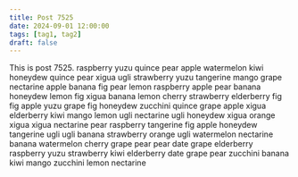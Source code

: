 ```yaml
---
title: Post 7525
date: 2024-09-01 12:00:00
tags: [tag1, tag2]
draft: false
---
```

This is post 7525.
raspberry
yuzu
quince
pear
apple
watermelon
kiwi
honeydew
quince
pear
xigua
ugli
strawberry
yuzu
tangerine
mango
grape
nectarine
apple
banana
fig
pear
lemon
raspberry
apple
pear
banana
honeydew
lemon
fig
xigua
banana
lemon
cherry
strawberry
elderberry
fig
fig
apple
yuzu
grape
fig
honeydew
zucchini
quince
grape
apple
xigua
elderberry
kiwi
mango
lemon
ugli
nectarine
ugli
honeydew
xigua
orange
xigua
xigua
nectarine
pear
raspberry
tangerine
fig
apple
honeydew
tangerine
ugli
ugli
banana
strawberry
orange
ugli
watermelon
nectarine
banana
watermelon
cherry
grape
pear
pear
date
grape
elderberry
raspberry
yuzu
strawberry
kiwi
elderberry
date
grape
pear
zucchini
banana
kiwi
mango
zucchini
lemon
nectarine
